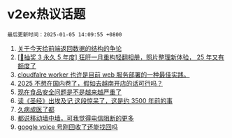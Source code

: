 # v2ex热议话题

`最后更新时间：2025-01-05 14:09:55 +0800`

1. [关于今天给前端返回数据的结构的争论](https://www.v2ex.com/t/1102528)
1. [[🎁抽奖 3 永久 5 年度] 狂肝一月重构轻翻相册，照片整理新体验， 25 年又有额度了](https://www.v2ex.com/t/1102554)
1. [cloudfalre worker 也许是目前 web 服务部署的一种最佳实践。](https://www.v2ex.com/t/1102503)
1. [2025 不想在国内卷了，假如去越南开店的话可行吗？](https://www.v2ex.com/t/1102515)
1. [现在食品安全问题是不是越来越严重了](https://www.v2ex.com/t/1102614)
1. [读《圣经》出埃及记 这段惊呆了，这是约 3500 年前的事](https://www.v2ex.com/t/1102542)
1. [久病成医了都](https://www.v2ex.com/t/1102611)
1. [都说移动墙中墙，可我觉得电信阻断的更多](https://www.v2ex.com/t/1102519)
1. [google voice 号刚回收了还能找回吗](https://www.v2ex.com/t/1102604)

